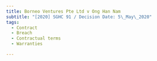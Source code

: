 ```yaml
---
title: Borneo Ventures Pte Ltd v Ong Han Nam
subtitle: "[2020] SGHC 91 / Decision Date: 5\_May\_2020"
tags:
  - Contract
  - Breach
  - Contractual terms
  - Warranties

---
```

